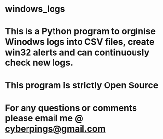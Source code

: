 # windows_logs

# This is a Python program to orginise Winodws logs into CSV files, create win32 alerts and can continuously check new logs.

# This program is strictly Open Source

# For any questions or comments please email me @ cyberpings@gmail.com
